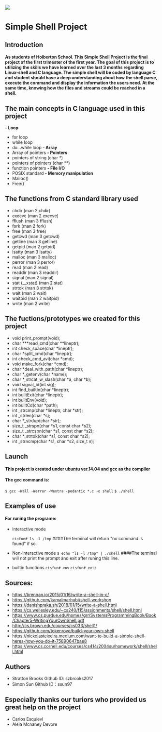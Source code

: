 ![](https://cdn.nikospapagiannopoulos.com/wp-content/uploads/2008/01/linux-shell-command-line.jpg)
# Simple Shell Project
## Introduction
#### 	As students of Holberton School. This Simple Shell Project is the final project of the first trimester of the first year. The goal of this project is to utilizing the skills we have learned over the last 3 months regarding Linux-shell and C language. The simple shell will be coded by language C and student should have a deep understanding about how the shell parse, execute the command and display the information the users need. At the same time, knowing how the files and streams could be reached in a shell.
## The main concepts in C language used in this project
**- Loop**
- 	for loop
- 	while loop
- 	do...while loop
**- Array**
- 	Array of pointers
**- Pointers**
- 	pointers of string (char *)
- 	pointers of pointers (char **)
- 	function pointers
**- File I/O**
- 	POSIX standard
**- Memory manipulation**
- 	Malloc()
- 	Free()
## The functions from C standard library used
- chdir (man 2 chdir)
- execve (man 2 execve)
- fflush (man 3 fflush)
- fork (man 2 fork)
- free (man 3 free)
- getcwd (man 3 getcwd)
- getline (man 3 getline)
- getpid (man 2 getpid)
- isatty (man 3 isatty)
- malloc (man 3 malloc)
- perror (man 3 perror)
- read (man 2 read)
- readdir (man 3 readdir)
- signal (man 2 signal)
- stat (__xstat) (man 2 stat)
- strtok (man 3 strtok)
- wait (man 2 wait)
- waitpid (man 2 waitpid)
- write (man 2 write)
## The fuctions/prototypes we created for this project
- void print_prompt(void);
- char ***read_cmd(char **lineptr);
- int check_space(char *lineptr);
- char *split_cmd(char *lineptr);
- int check_cmd_avi(char *cmd);
- void make_fork(char *cmd);
- char *deal_with_path(char *lineptr);
- char *_getenv(char *name);
- char *_strcat_w_slash(char *a, char *b);
- void signal_id(int sig);
- int find_builtin(char *lineptr);
- int builtExit(char *lineptr);
- int builtEnv(void);
- int builtCd(char *path);
- int _strcmp(char *lineptr, char *str);
- int _strlen(char *s);
- char *_strdup(char *str);
- size_t _strspn(char *s1, const char *s2);
- size_t _strcspn(char *s1, const char *s2);
- char *_strtok(char *s1, const char *s2);
- int _strncmp(char *s1, char *s2, size_t n);
## Launch
#### This project is created under ubuntu ver.14.04 and gcc as the compiler
#### The gcc command is:
`$ gcc -Wall -Werror -Wextra -pedantic *.c -o shell`
	`$ ./shell`
## Examples of use
#### For runing the programe:
- 	Interactive mode

	`cisfun# ls -l /tmp`
	####The terminal will return "no command is found" if so.
- 	Non-interactive mode
	`$ echo "ls -l /tmp" | ./shell`
	####The terminal will not print the prompt and exit after runing this line.
- 	builtin functions
	`cisfun# env`
	`cisfun# exit`
## Sources:
- https://brennan.io/2015/01/16/write-a-shell-in-c/
- https://github.com/kamalmarhubi/shell-workshop
- https://danishpraka.sh/2018/01/15/write-a-shell.html
- https://cs.wellesley.edu/~cs240/f15/assignments/shell/shell.html
- https://www.cs.purdue.edu/homes/grr/SystemsProgrammingBook/Book/Chapter5-WritingYourOwnShell.pdf
- http://cs.brown.edu/courses/cs033/shell1/
- https://github.com/tokenrove/build-your-own-shell
- https://nickolasteixeira.medium.com/want-to-build-a-simple-shell-heres-how-you-do-it-75890647bae8
- https://www.cs.cornell.edu/courses/cs414/2004su/homework/shell/shell.html

## Authors
- Stratton Brooks Github ID: szbrooks2017
- Simon Sun Github ID：ssun97
## Especially thanks our turiors who provided us great help on the project
- Carlos Esquievl
- Aleia Mcnaney Devore


